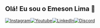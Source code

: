 ## Olá! Eu sou o Emeson Lima 👋

[![Instagram](https://img.shields.io/badge/Instagram-E4405F?style=for-the-badge&logo=instagram&logoColor=white)](https://www.instagram.com/emesonlima15/)[![Youtube](https://img.shields.io/badge/YouTube-FF0000?style=for-the-badge&logo=youtube&logoColor=white)](https://www.youtube.com/channel/UCqk3Z23k1dvdlcPN9BnS1lw)[![LinkedIn](https://img.shields.io/badge/LinkedIn-0077B5?style=for-the-badge&logo=linkedin&logoColor=white)](https://www.linkedin.com/in/emeson-lima-100018310)[![Discord](https://img.shields.io/badge/Discord-7289DA?style=for-the-badge&logo=discord&logoColor=white)](https://discord.gg/UyNjtDhA)

